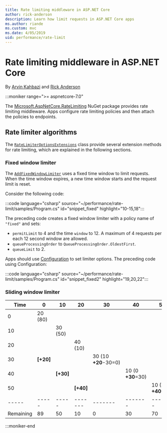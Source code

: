 ```yaml
---
title: Rate limiting middleware in ASP.NET Core
author: rick-anderson
description: Learn how limit requests in ASP.NET Core apps
ms.author: riande
ms.custom: mvc
ms.date: 4/05/2019
uid: performance/rate-limit
---
```


# Rate limiting middleware in ASP.NET Core

By [Arvin Kahbazi](https://github.com/Kahbazi) and [Rick Anderson](https://twitter.com/RickAndMSFT)

:::moniker range=">= aspnetcore-7.0"

The [Microsoft.AspNetCore.RateLimiting](https://www.nuget.org/packages/Microsoft.AspNetCore.RateLimiting) NuGet package provides rate limiting middleware. Apps configure rate limiting  policies and then attach the policies to endpoints.

## Rate limiter algorithms

The [`RateLimiterOptionsExtensions`](/dotnet/api/microsoft.aspnetcore.ratelimiting.ratelimiteroptionsextensions) class provide several extension methods for rate limiting, which are explained in the following sections.

### Fixed window limiter

The [`AddFixedWindowLimiter`](/dotnet/api/microsoft.aspnetcore.ratelimiting.ratelimiteroptionsextensions.addfixedwindowlimiter#microsoft-aspnetcore-ratelimiting-ratelimiteroptionsextensions-addfixedwindowlimiter(microsoft-aspnetcore-ratelimiting-ratelimiteroptions-system-string-system-threading-ratelimiting-fixedwindowratelimiteroptions)) uses a fixed time window to limit requests. When the time window expires, a new time window starts and the request limit is reset.

Consider the following code:

:::code language="csharp" source="~/performance/rate-limit/samples/Program.cs" id="snippet_fixed" highlight="10-15,18":::

The preceding code creates a fixed window limiter with a policy name of `"fixed"` and sets:

* `permitLimit` to 4 and the time `window` to 12. A maximum of 4 requests per each 12 second window are allowed.
* `queueProcessingOrder` to `QueueProcessingOrder.OldestFirst`.
* `queueLimit` to 2.

Apps should use [Configuration](xref:fundamentals/configuration/index) to set limiter options. The preceding code using Configuration:

:::code language="csharp" source="~/performance/rate-limit/samples/Program.cs" id="snippet_fixed2" highlight="19,20,22":::

### Sliding window limiter

| Time | 0  | 10  | 20 | 30 | 40 | 50 |
| ---- | -- | --  | -- | -- | -- | -- |
|  0    | 20 (80) |   |  |  |  |  |
|  10   |         | 30 (50)  |  |  |  |  |
|  20  |         |          | 40 (10) |  |  |  |
|  30   | **[+20]**|         |         | 30 (10 **+20**-30=0) |  |  |
|  40  |          | **[+30]** |       |                 | 10 (0 **+30**=30)  |  |
|  50   |          |           | **[+40]**  |            |               | 10 (30 **+40**=70) |
| ----- | ----- | -----  | ------- | ------- | ------- | ------- |
| Remaining | 89 | 50  | 10 | 0 | 30 | 70 |


:::moniker-end
